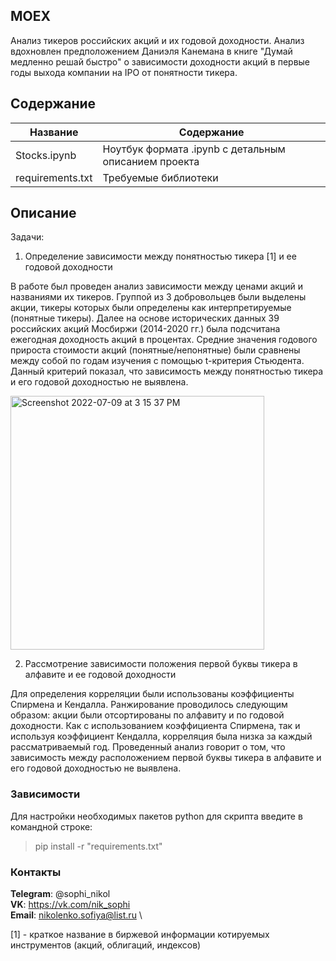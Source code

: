 ## MOEX

Анализ тикеров российских акций и их годовой доходности. Анализ вдохновлен предположением Даниэля Канемана в книге "Думай медленно решай быстро" о зависимости доходности акций в первые годы выхода компании на IPO от понятности тикера. 

## Содержание 

| Название | Содержание | 
|----------------|----------------|
| Stocks.ipynb | Ноутбук формата .ipynb с детальным описанием проекта |
| requirements.txt | Требуемые библиотеки |


## Описание

Задачи: 
1. Определение зависимости между понятностью тикера [1] и ее годовой доходности

В работе был проведен анализ зависимости между ценами акций и названиями их тикеров. Группой из 3 добровольцев были выделены акции, тикеры которых были определены как интерпретируемые (понятные тикеры). Далее на основе исторических данных 39 российских акций Мосбиржи (2014-2020 гг.) была подсчитана ежегодная доходность акций в процентах. Средние значения годового прироста стоимости акций (понятные/непонятные) были сравнены между собой по годам изучения с помощью t-критерия Стьюдента. Данный критерий показал, что зависимость между понятностью тикера и его годовой доходностью не выявлена.

<img width="406" alt="Screenshot 2022-07-09 at 3 15 37 PM" src="https://user-images.githubusercontent.com/75318962/178105348-7343300b-14f2-42f3-9b6d-fdf5c514473c.png">

2. Рассмотрение зависимости положения первой буквы тикера в алфавите и ее годовой доходности

Для определения корреляции были использованы коэффициенты Спирмена и Кендалла. Ранжирование проводилось следующим образом: акции были отсортированы по алфавиту и по годовой доходности. Как с использованием коэффициента Спирмена, так и используя коэффициент Кендалла, корреляция была низка за каждый рассматриваемый год. Проведенный анализ говорит о том, что зависимость между расположением первой буквы тикера в алфавите и его годовой доходностью не выявлена. 

###                                                                   Зависимости

  Для настройки необходимых пакетов python для скрипта введите в командной строке:
  > pip install -r "requirements.txt"

  

###                                                                    Контакты


  **Telegram**: @sophi_nikol\
  **VK**: https://vk.com/nik_sophi \
  **Email**: nikolenko.sofiya@list.ru \

[1] - краткое название в биржевой информации котируемых инструментов (акций, облигаций, индексов)
